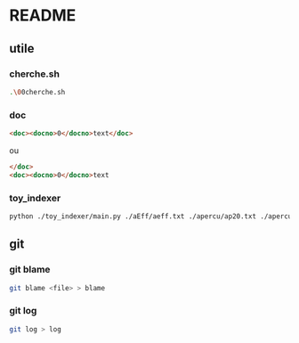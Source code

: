 # README

## utile

### cherche.sh
```bash
.\00cherche.sh
```

### doc
```html
<doc><docno>0</docno>text</doc>
```
ou
```html
</doc>
<doc><docno>0</docno>text
```

### toy_indexer
```bash
python ./toy_indexer/main.py ./aEff/aeff.txt ./apercu/ap20.txt ./apercu/ap21.txt > ti
```

## git

### git blame
```bash
git blame <file> > blame
```

### git log
```bash
git log > log
```

